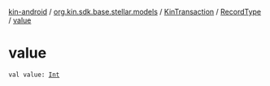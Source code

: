[kin-android](../../../index.md) / [org.kin.sdk.base.stellar.models](../../index.md) / [KinTransaction](../index.md) / [RecordType](index.md) / [value](./value.md)

# value

`val value: `[`Int`](https://kotlinlang.org/api/latest/jvm/stdlib/kotlin/-int/index.html)